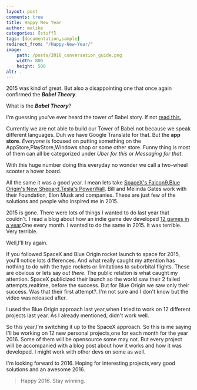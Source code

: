 ```yaml
---
layout: post
comments: true
title: Happy New Year
author: malike
categories: [stuff]
tags: [documentation,sample]
redirect_from: "/Happy-New-Year/"
image:
    path: /posts/2016_conversation_guide.png
    width: 800
    height: 500
alt: .
---
```



2015 was kind of great. But also a disappointing one that once again confirmed the ***Babel Theory***. 

What is the ***Babel Theory***?

I'm guessing you've ever heard the tower of Babel story. If not [read this.](https://www.biblegateway.com/passage/?search=Genesis%2011:1-9)

Currently we are not able to build our Tower of Babel not because we speak different languages. Duh we have 
Google Translate for that. But the **app store**. *Everyone* is focused on putting something on the AppStore,PlayStore,Windows shop or some other store. Funny thing is most of them can all be categorized under *Uber for this* or *Messaging for that*. 

With this huge number doing this everyday no wonder we call a two-wheel scooter a hover board.

All the same it was a good year. I mean lets take [SpaceX's Falcon9](http://www.spacex.com/falcon9),[Blue Origin's New Shepard](https://www.blueorigin.com/technology),[Tesla's PowerWall](https://www.teslamotors.com/powerwall). Bill and Melinda Gates work with their Foundation, Elon Musk and companies. These are just few of the solutions and people who inspired me in 2015.

2015 is gone. There were lots of things I wanted to do last year
that couldn't. I read a blog about how an indie game dev developed [12 games in a year](http://mcfunkypants.com/2012/12-games-in-12-months/).One every month. I wanted to do the same in 2015. It was terrible. Very terrible. 

Well,I'll try again.

If you followed SpaceX and Blue Origin rocket launch to space for 2015, you'll notice lots differences. And what really caught my attention has nothing to do with the type rockets or limitations to suborbital flights. These are obvious or lets say *out there*. The public relation is what caught my attention. SpaceX publicized their launch so the world saw their 2 failed attempts,realtime, before the success. But for Blue Origin we saw only their success. Was that their first attempt?. I'm not sure and I don't know but the video was released after. 

I used the Blue Origin approach last year,when I tried to work on 12 different projects last year. As I
already mentioned, didn't work well.

So this year,I'm switching it up to the SpaceX approach. So this is me saying I'll be working on
12 new personal projects,one for each month for the year 2016. Some of them will be opensource
some may not. But every project will be accompanied with a blog post about how it works and how it
was developed. I might work with other devs on some as well. 

I'm looking forward to 2016. Hoping for interesting projects,very good solutions and an awesome 2016. 

> Happy 2016. Stay winning. 




